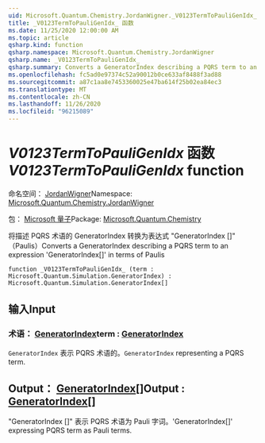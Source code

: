 ```yaml
---
uid: Microsoft.Quantum.Chemistry.JordanWigner._V0123TermToPauliGenIdx_
title: _V0123TermToPauliGenIdx_ 函数
ms.date: 11/25/2020 12:00:00 AM
ms.topic: article
qsharp.kind: function
qsharp.namespace: Microsoft.Quantum.Chemistry.JordanWigner
qsharp.name: _V0123TermToPauliGenIdx_
qsharp.summary: Converts a GeneratorIndex describing a PQRS term to an expression 'GeneratorIndex[]' in terms of Paulis
ms.openlocfilehash: fc5ad0e97374c52a90012b0ce633af8488f3ad88
ms.sourcegitcommit: a87c1aa8e7453360025e47ba614f25b02ea84ec3
ms.translationtype: MT
ms.contentlocale: zh-CN
ms.lasthandoff: 11/26/2020
ms.locfileid: "96215089"
---
```

# <a name="_v0123termtopauligenidx_-function"></a><span data-ttu-id="4f303-102">_V0123TermToPauliGenIdx_ 函数</span><span class="sxs-lookup"><span data-stu-id="4f303-102">_V0123TermToPauliGenIdx_ function</span></span>

<span data-ttu-id="4f303-103">命名空间： [JordanWigner](xref:Microsoft.Quantum.Chemistry.JordanWigner)</span><span class="sxs-lookup"><span data-stu-id="4f303-103">Namespace: [Microsoft.Quantum.Chemistry.JordanWigner](xref:Microsoft.Quantum.Chemistry.JordanWigner)</span></span>

<span data-ttu-id="4f303-104">包： [Microsoft 量子](https://nuget.org/packages/Microsoft.Quantum.Chemistry)</span><span class="sxs-lookup"><span data-stu-id="4f303-104">Package: [Microsoft.Quantum.Chemistry](https://nuget.org/packages/Microsoft.Quantum.Chemistry)</span></span>


<span data-ttu-id="4f303-105">将描述 PQRS 术语的 GeneratorIndex 转换为表达式 "GeneratorIndex []" （Paulis）</span><span class="sxs-lookup"><span data-stu-id="4f303-105">Converts a GeneratorIndex describing a PQRS term to an expression 'GeneratorIndex[]' in terms of Paulis</span></span>

```qsharp
function _V0123TermToPauliGenIdx_ (term : Microsoft.Quantum.Simulation.GeneratorIndex) : Microsoft.Quantum.Simulation.GeneratorIndex[]
```


## <a name="input"></a><span data-ttu-id="4f303-106">输入</span><span class="sxs-lookup"><span data-stu-id="4f303-106">Input</span></span>

### <a name="term--generatorindex"></a><span data-ttu-id="4f303-107">术语： [GeneratorIndex](xref:Microsoft.Quantum.Simulation.GeneratorIndex)</span><span class="sxs-lookup"><span data-stu-id="4f303-107">term : [GeneratorIndex](xref:Microsoft.Quantum.Simulation.GeneratorIndex)</span></span>

<span data-ttu-id="4f303-108">`GeneratorIndex` 表示 PQRS 术语的。</span><span class="sxs-lookup"><span data-stu-id="4f303-108">`GeneratorIndex` representing a PQRS term.</span></span>



## <a name="output--generatorindex"></a><span data-ttu-id="4f303-109">Output： [GeneratorIndex](xref:Microsoft.Quantum.Simulation.GeneratorIndex)[]</span><span class="sxs-lookup"><span data-stu-id="4f303-109">Output : [GeneratorIndex](xref:Microsoft.Quantum.Simulation.GeneratorIndex)[]</span></span>

<span data-ttu-id="4f303-110">"GeneratorIndex []" 表示 PQRS 术语为 Pauli 字词。</span><span class="sxs-lookup"><span data-stu-id="4f303-110">'GeneratorIndex[]' expressing PQRS term as Pauli terms.</span></span>